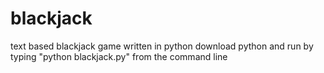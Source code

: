 # blackjack
text based blackjack game written in python
download python and run by typing "python blackjack.py" from the command line
